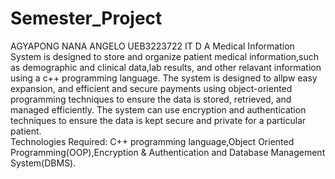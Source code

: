 # Semester_Project
AGYAPONG NANA ANGELO
UEB3223722
IT D
A Medical Information System is designed to store and organize patient medical information,such as demographic and clinical data,lab results, and other relavant information using a c++ programming language. The system is designed to allpw easy expansion, and efficient and secure payments using object-oriented programming techniques to ensure the data is stored, retrieved, and managed efficiently. The system can use encryption and authentication techniques to ensure the data is kept secure and private for a particular patient.                                                                                                                                                       
Technologies Required: C++ programming language,Object Oriented Programming(OOP),Encryption & Authentication and Database Management System(DBMS).
